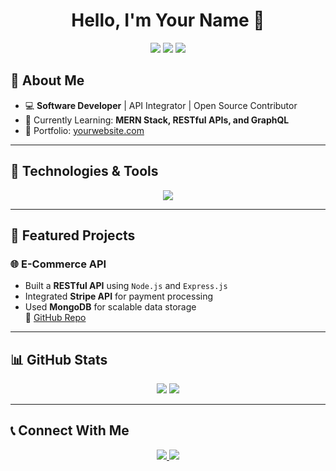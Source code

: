 <h1 align="center">Hello, I'm Your Name 👋</h1>

<p align="center">
  <img src="https://img.shields.io/badge/Developer-Full%20Stack-blue?style=flat-square&logo=github" />
  <img src="https://img.shields.io/github/followers/your-username?style=social" />
  <img src="https://img.shields.io/github/stars/your-username?style=social" />
</p>

## 🚀 About Me
- 💻 **Software Developer** | API Integrator | Open Source Contributor  
- 🌱 Currently Learning: **MERN Stack, RESTful APIs, and GraphQL**
- 🔗 Portfolio: [yourwebsite.com](https://yourwebsite.com)  

---

## 🔧 Technologies & Tools  
<p align="center">
  <img src="https://skillicons.dev/icons?i=html,css,js,react,nodejs,express,mongodb" />
</p>

---

## 📌 Featured Projects  
### 🌐 E-Commerce API  
- Built a **RESTful API** using `Node.js` and `Express.js`
- Integrated **Stripe API** for payment processing
- Used **MongoDB** for scalable data storage  
🔗 [GitHub Repo](https://github.com/your-username/project-link)

---

## 📊 GitHub Stats  
<p align="center">
  <img src="https://github-readme-stats.vercel.app/api?username=Faizan-Ashraf&show_icons=true&theme=radical" />
  <img src="https://github-readme-streak-stats.herokuapp.com/?user=Faizan-Ashraf&theme=radical" />
</p>

---

## 📞 Connect With Me  
<p align="center">
  <a href="https://www.linkedin.com/in/yourprofile">
    <img src="https://img.shields.io/badge/LinkedIn-blue?style=flat&logo=linkedin" />
  </a>
  <a href="mailto:youremail@example.com">
    <img src="https://img.shields.io/badge/Email-red?style=flat&logo=gmail" />
  </a>
</p>

